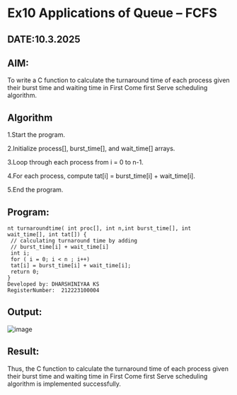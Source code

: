 # Ex10 Applications of Queue – FCFS
## DATE:10.3.2025
## AIM:
To write a C function to calculate the turnaround time of each process given their burst time and waiting time in First Come first Serve scheduling algorithm.
## Algorithm
1.Start the program.

2.Initialize process[], burst_time[], and wait_time[] arrays.

3.Loop through each process from i = 0 to n-1.

4.For each process, compute tat[i] = burst_time[i] + wait_time[i].

5.End the program.
## Program:
```
nt turnaroundtime( int proc[], int n,int burst_time[], int wait_time[], int tat[]) {
 // calculating turnaround time by adding
 // burst_time[i] + wait_time[i]
 int i;
 for ( i = 0; i < n ; i++)
 tat[i] = burst_time[i] + wait_time[i];
 return 0;
}
Developed by: DHARSHINIYAA KS
RegisterNumber:  212223100004

```

## Output:

![image](https://github.com/user-attachments/assets/b656f3a8-8c8a-46d6-8401-6b7817070a8a)


## Result:
Thus, the C function to calculate the turnaround time of each process given their burst time and waiting time in First Come first Serve scheduling algorithm is implemented successfully.
